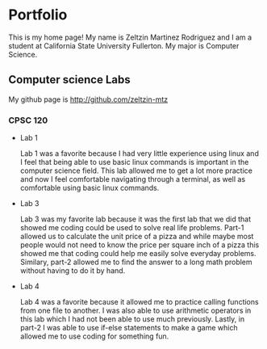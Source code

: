 # Portfolio 

This is my home page! My name is Zeltzin Martinez Rodriguez and I am a student at California State University Fullerton. My major is Computer Science.

## Computer science Labs

My github page is http://github.com/zeltzin-mtz

### CPSC 120

* Lab 1

    Lab 1 was a favorite because I had very little experience using linux and I feel that being able to use basic linux commands is important in the computer science field. This lab allowed me to get a lot more practice and now I feel comfortable navigating through a terminal, as well as comfortable using basic linux commands.

* Lab 3

    Lab 3 was my favorite lab because it was the first lab that we did that showed me coding could be used to solve real life problems. Part-1 allowed us to calculate the unit price of a pizza and while maybe most people would not need to know the price per square inch of a pizza this showed me that coding could help me easily solve everyday problems. Similary, part-2 allowed me to find the answer to a long math problem without having to do it by hand.

* Lab 4

    Lab 4 was a favorite because it allowed me to practice calling functions from one file to another. I was also able to use arithmetic operators in this lab which I had not been able to use much previously. Lastly, in part-2 I was able to use if-else statements to make a game which allowed me to use coding for something fun.
